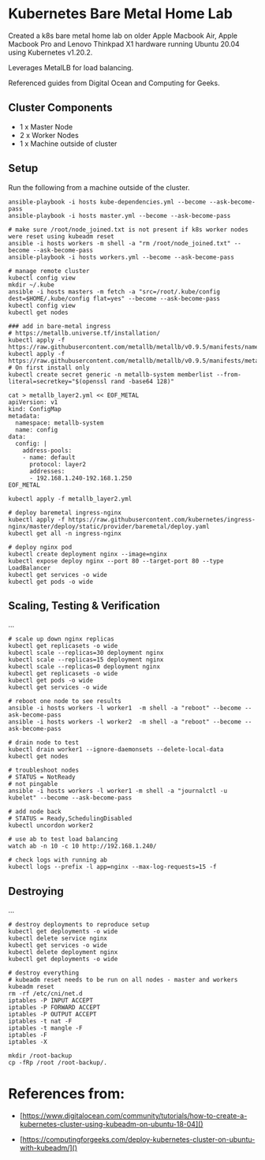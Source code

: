 # Kubernetes Bare Metal Home Lab
Created a k8s bare metal home lab on older Apple Macbook Air, Apple Macbook Pro and Lenovo Thinkpad X1 hardware running Ubuntu 20.04 using Kubernetes v1.20.2.

Leverages MetalLB for load balancing.

Referenced guides from Digital Ocean and Computing for Geeks.

## Cluster Components
- 1 x Master Node
- 2 x Worker Nodes
- 1 x Machine outside of cluster

## Setup
Run the following from a machine outside of the cluster.

```
ansible-playbook -i hosts kube-dependencies.yml --become --ask-become-pass
ansible-playbook -i hosts master.yml --become --ask-become-pass

# make sure /root/node_joined.txt is not present if k8s worker nodes were reset using kubeadm reset
ansible -i hosts workers -m shell -a "rm /root/node_joined.txt" --become --ask-become-pass
ansible-playbook -i hosts workers.yml --become --ask-become-pass

# manage remote cluster
kubectl config view
mkdir ~/.kube
ansible -i hosts masters -m fetch -a "src=/root/.kube/config dest=$HOME/.kube/config flat=yes" --become --ask-become-pass
kubectl config view
kubectl get nodes

### add in bare-metal ingress
# https://metallb.universe.tf/installation/ 
kubectl apply -f https://raw.githubusercontent.com/metallb/metallb/v0.9.5/manifests/namespace.yaml
kubectl apply -f https://raw.githubusercontent.com/metallb/metallb/v0.9.5/manifests/metallb.yaml
# On first install only
kubectl create secret generic -n metallb-system memberlist --from-literal=secretkey="$(openssl rand -base64 128)"

cat > metallb_layer2.yml << EOF_METAL
apiVersion: v1
kind: ConfigMap
metadata:
  namespace: metallb-system
  name: config
data:
  config: |
    address-pools:
    - name: default
      protocol: layer2
      addresses:
      - 192.168.1.240-192.168.1.250
EOF_METAL

kubectl apply -f metallb_layer2.yml

# deploy baremetal ingress-nginx
kubectl apply -f https://raw.githubusercontent.com/kubernetes/ingress-nginx/master/deploy/static/provider/baremetal/deploy.yaml
kubectl get all -n ingress-nginx

# deploy nginx pod
kubectl create deployment nginx --image=nginx
kubectl expose deploy nginx --port 80 --target-port 80 --type LoadBalancer
kubectl get services -o wide
kubectl get pods -o wide
```

## Scaling, Testing & Verification
...

```
# scale up down nginx replicas
kubectl get replicasets -o wide
kubectl scale --replicas=30 deployment nginx
kubectl scale --replicas=15 deployment nginx
kubectl scale --replicas=0 deployment nginx
kubectl get replicasets -o wide
kubectl get pods -o wide
kubectl get services -o wide

# reboot one node to see results
ansible -i hosts workers -l worker1  -m shell -a "reboot" --become --ask-become-pass
ansible -i hosts workers -l worker2  -m shell -a "reboot" --become --ask-become-pass

# drain node to test
kubectl drain worker1 --ignore-daemonsets --delete-local-data
kubectl get nodes

# troubleshoot nodes
# STATUS = NotReady
# not pingable
ansible -i hosts workers -l worker1 -m shell -a "journalctl -u kubelet" --become --ask-become-pass

# add node back
# STATUS = Ready,SchedulingDisabled
kubectl uncordon worker2

# use ab to test load balancing
watch ab -n 10 -c 10 http://192.168.1.240/

# check logs with running ab
kubectl logs --prefix -l app=nginx --max-log-requests=15 -f
```

## Destroying
...

```
# destroy deployments to reproduce setup
kubectl get deployments -o wide
kubectl delete service nginx
kubectl get services -o wide
kubectl delete deployment nginx
kubectl get deployments -o wide

# destroy everything
# kubeadm reset needs to be run on all nodes - master and workers
kubeadm reset
rm -rf /etc/cni/net.d
iptables -P INPUT ACCEPT
iptables -P FORWARD ACCEPT
iptables -P OUTPUT ACCEPT
iptables -t nat -F
iptables -t mangle -F
iptables -F
iptables -X

mkdir /root-backup
cp -fRp /root /root-backup/.
```

# References from:
- [https://www.digitalocean.com/community/tutorials/how-to-create-a-kubernetes-cluster-using-kubeadm-on-ubuntu-18-04]()

- [https://computingforgeeks.com/deploy-kubernetes-cluster-on-ubuntu-with-kubeadm/]()
